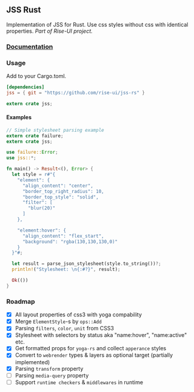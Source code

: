 ## JSS Rust
Implementation of JSS for Rust. Use css styles without css with identical properties.
*Part of Rise-UI project.*

### [Documentation](http://friktor.github.io/jss-rs/jss/index.html)

### Usage
Add to your Cargo.toml.
``` toml
[dependencies]
jss = { git = "https://github.com/rise-ui/jss-rs" }
```

``` rust
extern crate jss;
```

#### Examples
``` rust
// Simple stylesheet parsing example
extern crate failure;
extern crate jss;

use failure::Error;
use jss::*;

fn main() -> Result<(), Error> {
  let style = r#"{
    "element": {
      "align_content": "center",
      "border_top_right_radius": 10,
      "border_top_style": "solid",
      "filter": [
        "blur(20)"
      ]
    },

    "element:hover": {
      "align_content": "flex_start",
      "background": "rgba(130,130,130,0)"
    }
  }"#;

  let result = parse_json_stylesheet(style.to_string())?;
  println!("Stylesheet: \n{:#?}", result);

  Ok(())
}
```

### Roadmap
- [x] All layout properties of css3 with yoga compability 
- [x] Merge `ElementStyle`-s by `ops::Add`
- [x] Parsing `filters`, `color`, `unit` from CSS3
- [x] Stylesheet with selectors by status aka "name:hover", "name:active" etc.
- [x] Get formatted props for `yoga-rs` and collect `apperance` styles
- [x] Convert to `webrender` types & layers as optional target (partially implemented)
- [x] Parsing `transform` property
- [ ] Parsing `media-query` property
- [ ] Support `runtime checkers` & `middlewares` in runtime 